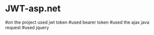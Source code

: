 # JWT-asp.net
#on the project used jwt token 
#used bearer token
#used the ajax java request
#used jquery

